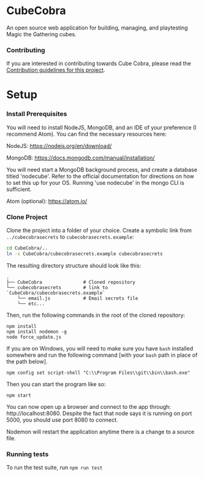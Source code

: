# CubeCobra

An open source web application for building, managing, and playtesting Magic the Gathering cubes.

### Contributing

If you are interested in contributing towards Cube Cobra, please read the [Contribution guidelines for this project](CONTRIBUTING.md).

# Setup

### Install Prerequisites

You will need to install NodeJS, MongoDB, and an IDE of your preference (I recommend Atom). You can find the necessary resources here:

NodeJS: https://nodejs.org/en/download/

MongoDB: https://docs.mongodb.com/manual/installation/

You will need start a MongoDB background process, and create a database titled 'nodecube'. Refer to the official documentation for directions on how to set this up for your OS. Running 'use nodecube' in the mongo CLI is sufficient.

Atom (optional): https://atom.io/

### Clone Project

Clone the project into a folder of your choice. Create a symbolic link from
`../cubecobrasecrets` to `cubecobrasecrets.example`:

```bash
cd CubeCobra/..
ln -s CubeCobra/cubecobrasecrets.example cubecobrasecrets
```

The resulting directory structure should look like this:

    .
    ├── CubeCobra               # Cloned repository
    └── cubecobrasecrets        # link to `CubeCobra/cubecobrasecrets.example`
        └── email.js            # Email secrets file
        └── etc...

Then, run the following commands in the root of the cloned repository:

    npm install
    npm install nodemon -g
    node force_update.js

If you are on Windows, you will need to make sure you have `bash` installed somewhere and run the following command [with your `bash` path in place of the path below].

    npm config set script-shell "C:\\Program Files\\git\\bin\\bash.exe"

Then you can start the program like so:

    npm start

You can now open up a browser and connect to the app through: http://localhost:8080. Despite the fact that node says it is running on port 5000, you should use port 8080 to connect.

Nodemon will restart the application anytime there is a change to a source file.

### Running tests

To run the test suite, run `npm run test`
